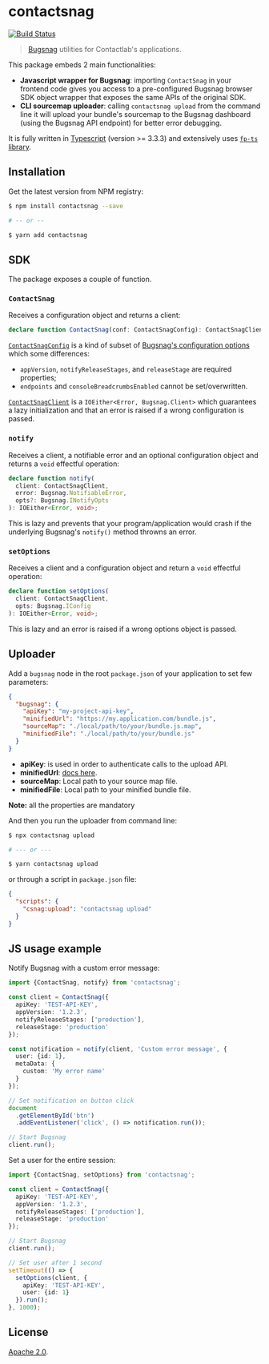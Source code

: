 # contactsnag

[![Build Status](https://travis-ci.org/contactlab/contactsnag.svg?branch=master)](https://travis-ci.org/contactlab/contactsnag)

> [Bugsnag](https://docs.bugsnag.com/platforms/javascript/) utilities for Contactlab's applications.

This package embeds 2 main functionalities:

- **Javascript wrapper for Bugsnag**: importing `ContactSnag` in your frontend code gives you access to a pre-configured Bugsnag browser SDK object wrapper that exposes the same APIs of the original SDK.
- **CLI sourcemap uploader**: calling `contactsnag upload` from the command line it will upload your bundle's sourcemap to the Bugsnag dashboard (using the Bugsnag API endpoint) for better error debugging.

It is fully written in [Typescript](https://www.typescriptlang.org/docs/home.html) (version >= 3.3.3) and extensively uses [`fp-ts` library](https://github.com/gcanti/fp-ts).

## Installation

Get the latest version from NPM registry:

```sh
$ npm install contactsnag --save

# -- or --

$ yarn add contactsnag
```

## SDK

The package exposes a couple of function.

### `ContactSnag`

Receives a configuration object and returns a client:

```ts
declare function ContactSnag(conf: ContactSnagConfig): ContactSnagClient;
```

[`ContactSnagConfig`](src/index.ts) is a kind of subset of [Bugsnag's configuration options](https://docs.bugsnag.com/platforms/javascript/configuration-options/) which some differences:

- `appVersion`, `notifyReleaseStages`, and `releaseStage` are required properties;
- `endpoints` and `consoleBreadcrumbsEnabled` cannot be set/overwritten.

[`ContactSnagClient`](src/index.ts) is a `IOEither<Error, Bugsnag.Client>` which guarantees a lazy initialization and that an error is raised if a wrong configuration is passed.

### `notify`

Receives a client, a notifiable error and an optional configuration object and returns a `void` effectful operation:

```ts
declare function notify(
  client: ContactSnagClient,
  error: Bugsnag.NotifiableError,
  opts?: Bugsnag.INotifyOpts
): IOEither<Error, void>;
```

This is lazy and prevents that your program/application would crash if the underlying Bugsnag's `notify()` method throwns an error.

### `setOptions`

Receives a client and a configuration object and return a `void` effectful operation:

```ts
declare function setOptions(
  client: ContactSnagClient,
  opts: Bugsnag.IConfig
): IOEither<Error, void>;
```

This is lazy and an error is raised if a wrong options object is passed.

## Uploader

Add a `bugsnag` node in the root `package.json` of your application to set few parameters:

```json
{
  "bugsnag": {
    "apiKey": "my-project-api-key",
    "minifiedUrl": "https://my.application.com/bundle.js",
    "sourceMap": "./local/path/to/your/bundle.js.map",
    "minifiedFile": "./local/path/to/your/bundle.js"
  }
}
```

- **apiKey**: is used in order to authenticate calls to the upload API.
- **minifiedUrl**: [docs here](https://docs.bugsnag.com/api/js-source-map-upload/#uploading-source-maps).
- **sourceMap**: Local path to your source map file.
- **minifiedFile**: Local path to your minified bundle file.

**Note:** all the properties are mandatory

And then you run the uploader from command line:

```sh
$ npx contactsnag upload

# --- or ---

$ yarn contactsnag upload
```

or through a script in `package.json` file:

```json
{
  "scripts": {
    "csnag:upload": "contactsnag upload"
  }
}
```

## JS usage example

Notify Bugsnag with a custom error message:

```ts
import {ContactSnag, notify} from 'contactsnag';

const client = ContactSnag({
  apiKey: 'TEST-API-KEY',
  appVersion: '1.2.3',
  notifyReleaseStages: ['production'],
  releaseStage: 'production'
});

const notification = notify(client, 'Custom error message', {
  user: {id: 1},
  metaData: {
    custom: 'My error name'
  }
});

// Set notification on button click
document
  .getElementById('btn')
  .addEventListener('click', () => notification.run());

// Start Bugsnag
client.run();
```

Set a user for the entire session:

```ts
import {ContactSnag, setOptions} from 'contactsnag';

const client = ContactSnag({
  apiKey: 'TEST-API-KEY',
  appVersion: '1.2.3',
  notifyReleaseStages: ['production'],
  releaseStage: 'production'
});

// Start Bugsnag
client.run();

// Set user after 1 second
setTimeout(() => {
  setOptions(client, {
    apiKey: 'TEST-API-KEY',
    user: {id: 1}
  }).run();
}, 1000);
```

## License

[Apache 2.0](LICENSE).
